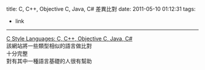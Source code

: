 title: C, C++, Objective C, Java, C# 差異比對
date: 2011-05-10 01:12:31
tags:
- link
---

[C Style Languages: C, C++, Objective C, Java, C# ](http://hyperpolyglot.org/c)  
該網站將一些類型相似的語言做比對  
十分完整  
對有其中一種語言基礎的人很有幫助  